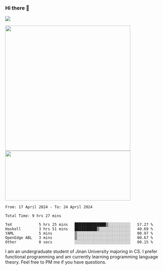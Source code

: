 ### Hi there 👋

<!--
**pe200012/pe200012** is a ✨ _special_ ✨ repository because its `README.md` (this file) appears on your GitHub profile.

Here are some ideas to get you started:

- 🔭 I’m currently working on ...
- 🌱 I’m currently learning ...
- 👯 I’m looking to collaborate on ...
- 🤔 I’m looking for help with ...
- 💬 Ask me about ...
- 📫 How to reach me: ...
- 😄 Pronouns: ...
- ⚡ Fun fact: ...
-->
![](https://www.codewars.com/users/pe200012/badges/large)
<p>
    <img width="400em" src="https://github-readme-stats-git-masterrstaa-rickstaa.vercel.app/api?username=pe200012&show_icons=true&icon_color=f44336&title_color=757de8&rank_icon=github">
    <img width="400em" height="159em" src="https://github-readme-stats-git-masterrstaa-rickstaa.vercel.app/api/top-langs/?username=pe200012&hide=html,cmake,css&title_color=757de8&layout=compact">
</p>

<!--START_SECTION:waka-->

```all_time
From: 17 April 2024 - To: 24 April 2024

Total Time: 9 hrs 27 mins

TeX            5 hrs 25 mins   ██████████████▒░░░░░░░░░░   57.27 %
Haskell        3 hrs 51 mins   ██████████▒░░░░░░░░░░░░░░   40.69 %
YAML           5 mins          ▒░░░░░░░░░░░░░░░░░░░░░░░░   00.97 %
OpenEdge ABL   3 mins          ▒░░░░░░░░░░░░░░░░░░░░░░░░   00.67 %
Other          0 secs          ░░░░░░░░░░░░░░░░░░░░░░░░░   00.15 %
```

<!--END_SECTION:waka-->

I am an undergraduate student of Jinan University majoring in CS. I prefer functional programming and am currently learning programming language theory. Feel free to PM me if you have questions.
